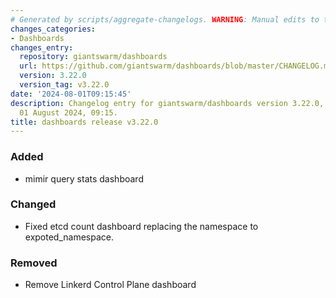 ```yaml
---
# Generated by scripts/aggregate-changelogs. WARNING: Manual edits to this files will be overwritten.
changes_categories:
- Dashboards
changes_entry:
  repository: giantswarm/dashboards
  url: https://github.com/giantswarm/dashboards/blob/master/CHANGELOG.md#3220---2024-08-01
  version: 3.22.0
  version_tag: v3.22.0
date: '2024-08-01T09:15:45'
description: Changelog entry for giantswarm/dashboards version 3.22.0, published on
  01 August 2024, 09:15.
title: dashboards release v3.22.0
---
```


### Added
- mimir query stats dashboard
### Changed
- Fixed etcd count dashboard replacing the namespace to expoted_namespace.
### Removed
- Remove Linkerd Control Plane dashboard

